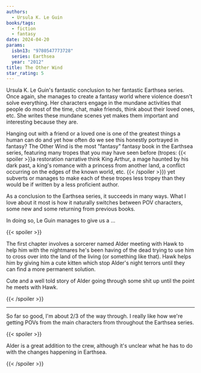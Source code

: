```yaml
---
authors:
  - Ursula K. Le Guin
books/tags:
  - fiction
  - fantasy
date: 2024-04-20
params:
  isbn13: "9780547773728"
  series: Earthsea
  year: "2012"
title: The Other Wind
star_rating: 5
---
```


Ursula K. Le Guin's fantastic conclusion to her fantastic Earthsea series. Once again, she manages to create a fantasy world where violence doesn't solve everything. Her characters engage in the mundane activities that people do most of the time, chat, make friends, think about their loved ones, etc. She writes these mundane scenes yet makes them important and interesting because they are.


Hanging out with a friend or a loved one is one of the greatest things a human can do and yet how often do we see this honestly portrayed in fantasy? The Other Wind is the most "fantasy" fantasy book in the Earthsea series, featuring many tropes that you may have seen before (tropes: {{< spoiler >}}a restoration narrative think King Arthur, a mage haunted by his dark past, a king's romance with a princess from another land, a conflict occurring on the edges of the known world, etc. {{< /spoiler >}}) yet subverts or manages to make each of these tropes less tropey than they would be if written by a less proficient author.

As a conclusion to the Earthsea series, it succeeds in many ways. What I love about it most is how it naturally switches between POV characters, some new and some returning from previous books.

In doing so, Le Guin manages to give us a ...


<!--more-->

{{< spoiler >}}

The first chapter involves a sorcerer named Alder meeting with Hawk to help him with the nightmares he's been having of the dead trying to use him to cross over into the land of the living (or something like that). Hawk helps him by giving him a cute kitten which stop Alder's night terrors until they can find a more permanent solution.

Cute and a well told story of Alder going through some shit up until the point he meets with Hawk.

{{< /spoiler >}}

---

So far so good, I'm about 2/3 of the way through. I really like how we're getting POVs from the main characters from throughout the Earthsea series.

{{< spoiler >}}

Alder is a great addition to the crew, although it's unclear what he has to do with the changes happening in Earthsea.

{{< /spoiler >}}
